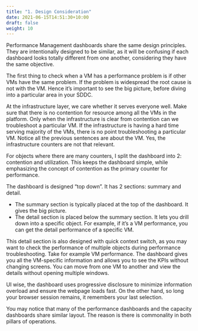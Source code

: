 ```yaml
---
title: "1. Design Consideration"
date: 2021-06-15T14:51:30+10:00
draft: false
weight: 10
---
```


Performance Management dashboards share the same design principles. They are intentionally designed to be similar, as it will be confusing if each dashboard looks totally different from one another, considering they have the same objective.

The first thing to check when a VM has a performance problem is if other VMs have the same problem. If the problem is widespread the root cause is not with the VM. Hence it’s important to see the big picture, before diving into a particular area in your SDDC. 

At the infrastructure layer, we care whether it serves everyone well. Make sure that there is no contention for resource among all the VMs in the platform. Only when the infrastructure is clear from contention can we troubleshoot a particular VM. If the infrastructure is having a hard time serving majority of the VMs, there is no point troubleshooting a particular VM. Notice all the previous sentences are about the VM. Yes, the infrastructure counters are not that relevant.

For objects where there are many counters, I split the dashboard into 2: contention and utilization. This keeps the dashboard simple, while emphasizing the concept of contention as the primary counter for performance.

The dashboard is designed “top down”. It has 2 sections: summary and detail.
- The summary section is typically placed at the top of the dashboard. It gives the big picture. 
- The detail section is placed below the summary section. It lets you drill down into a specific object. For example, if it’s a VM performance, you can get the detail performance of a specific VM. 

This detail section is also designed with quick context switch, as you may want to check the performance of multiple objects during performance troubleshooting. Take for example VM performance. The dashboard gives you all the VM-specific information and allows you to see the KPIs without changing screens. You can move from one VM to another and view the details without opening multiple windows.

UI wise, the dashboard uses progressive disclosure to minimize information overload and ensure the webpage loads fast. On the other hand, so long your browser session remains, it remembers your last selection.

You may notice that many of the performance dashboards and the capacity dashboards share similar layout. The reason is there is commonality in both pillars of operations. 